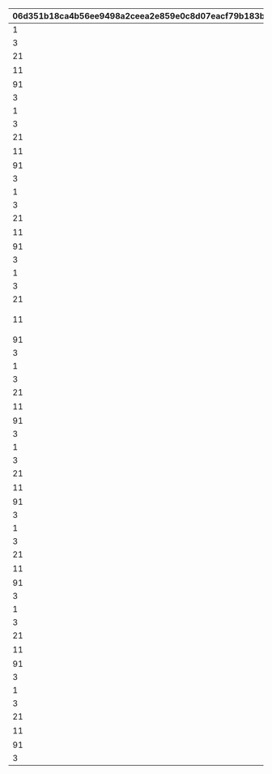 |06d351b18ca4b56ee9498a2ceea2e859e0c8d07eacf79b183bc8e6f363085bdd|379613f71209ce2c2d48ff9db1dcf3c3f3a4fbd2324a194870455e5392a3c774|7f7ce6f4b3251f35259bf84aa5d3fccab44ff5ef08e449a0eaef4cf355e62fff|623d60257864e61ba3965c840359ffb6d0dbcdd80b439365181951ddc5749705|48472969af6fc39780d6ee4f4c2dd176770e0cfa7df3c2bd0cc92f3c7d4d2eb1|1ad1b6846e9961057a32d99bae36de10b65401cad57405a3e74afdbcfd13fad1|8bbf6839b9cb8d7d42c7fcd5ff9f0352d04c854b25179390dbbf7aadb1bd5d48|2fc77dfeabed6f6ed0a7748394e71fb0977f7a028b94bd1ebf864dcb361ef546|d198d2d88048351dada78384dda1eec8312c0c7fe4e024c144563f84bd50df4a|8da649a38b15136af6e1e108b04b4b072863ee76c6dc4275f4caf58dfac1485d|ca21d551ade0c7386fdb8ca4fea0999aa16164d0421be4d737c8731f7a316180|
| --- | --- | --- | --- | --- | --- | --- | --- | --- | --- | --- |
|1|bsm_idle_yamato|1|0|0|100|0|1.3|1001|1|130011|
|3||1|bsm_drama_arm_crossed_loop|0|0|1|0.2|1002|130011|bsm_drama_arm_crossed|
|21||1|0||0|||1003|vo_minigame_1014|vo_minigame_1014_top_1000|
|11|1|1|1|0|5|0|0|1004|130011|弱肉強食、上等だよ\n正面から勝てない時は\n裏をかくことも考えな|
|91||1||||||1005|0||
|3||1|||1||0.3|1006|130011|bsm_idle_yamato|
|1|bsm_idle_yamato|2|0|0|100|0|1.3|2001|1|130011|
|3||2|||1||0.2|2002|130011|bsm_drama_thinking|
|21||2|0||0|||2003|vo_minigame_1014|vo_minigame_1014_top_1001|
|11|1|2|1|0|6|0|0|2004|130011|いつかはワカナにも\n教えてやるか\n敵に勝って味わう\nヤシオーリの味をね|
|91||2||||||2005|0||
|3||2|||1||0.3|2006|130011|bsm_idle_yamato|
|1|bsm_idle_yamato|3|0|0|100|0|1.3|3001|1|130011|
|3||3|bsm_drama_doya_loop|0|0|1|0.2|3002|130011|bsm_drama_doya|
|21||3|0||0|||3003|vo_minigame_1014|vo_minigame_1014_top_1002|
|11|1|3|1|0|7|0|0|3004|130011|メカニックとしちゃ、\nフブキの腕は神業さ…\n妹でよかったよ、\nホントにさ|
|91||3||||||3005|0||
|3||3|||1||0.3|3006|130011|bsm_idle_yamato|
|1|bsm_idle_wakana|4|0|0|100|0|1.3|4001|1|130111|
|3||4|bsm_drama_guts_loop|0|0|1|0.2|4002|130111|bsm_drama_guts|
|21||4|0||0|||4003|vo_minigame_1014|vo_minigame_1014_top_2000|
|11|1|4|1|0|8|0|0|4004|130111|参加者のみなさんには\nごめんなさいですが…\nローン返済のためにも\n勝たせてもらいます！|
|91||4||||||4005|0||
|3||4|||1||0.3|4006|130111|bsm_idle_wakana|
|1|bsm_idle_wakana|5|0|0|100|0|1.3|5001|1|130111|
|3||5|||1||0.2|5002|130111|bsm_drama_wish|
|21||5|0||0|||5003|vo_minigame_1014|vo_minigame_1014_top_2001|
|11|1|5|1|0|8|0|0|5004|130111|こう言ったら\nなんですけど…\n姉さんが楽しそうで、\nわたしもうれしいです|
|91||5||||||5005|0||
|3||5|||1||0.3|5006|130111|bsm_idle_wakana|
|1|bsm_idle_wakana|6|0|0|100|0|1.3|6001|1|130111|
|3||6|||1||0.2|6002|130111|bsm_drama_pazzled|
|21||6|0||0|||6003|vo_minigame_1014|vo_minigame_1014_top_2002|
|11|1|6|1|0|7|0|0|6004|130111|フブキちゃんに\n野菜を食べてもらう\nにはどうしたら…\nも、もっと強引に…？|
|91||6||||||6005|0||
|3||6|||1||0.3|6006|130111|bsm_idle_wakana|
|1|bsm_idle_fubuki|7|0|0|100|0|1.3|7001|1|130211|
|3||7|||1||0.2|7002|130211|bsm_drama_smile|
|21||7|0||0|||7003|vo_minigame_1014|vo_minigame_1014_top_3000|
|11|1|7|1|0|5|0|0|7004|130211|対戦相手のお仕事は～\nぼくたちに賞金を\n運んでくるコト♪\nよろしくね～♡|
|91||7||||||7005|0||
|3||7|||1||0.2|7006|130211|bsm_idle_fubuki|
|1|bsm_idle_fubuki|8|0|0|100|0|1.3|8001|1|130211|
|3||8|bsm_drama_doya_loop||0|1|0.2|8002|130211|bsm_drama_doya|
|21||8|0||0|||8003|vo_minigame_1014|vo_minigame_1014_top_3001|
|11|1|8|1|0|7|0|0|8004|130211|もうヤマ姉優勝で\n決まってっしー♪\n賞金全部もらっといて\nよくねー？|
|91||8||||||8005|0||
|3||8|||1||0.2|8006|130211|bsm_idle_fubuki|
|1|bsm_idle_fubuki|9|0|0|100|0|1.3|9001|1|130211|
|3||9|bsm_drama_laugh_loop|0|0|1|0.2|9002|130211|bsm_drama_laugh|
|21||9|0||0|||9003|vo_minigame_1014|vo_minigame_1014_top_3002|
|11|1|9|1|0|7|0|0|9004|130211|お兄さんを弾にして\n撃つ武器とか、ど～？\nきゃはは、よわそ～♡|
|91||9||||||9005|0||
|3||9|||1||0.2|9006|130211|bsm_idle_fubuki|